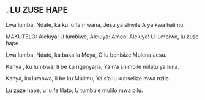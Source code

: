## . LU ZUSE HAPE

Lwa lumba, Ndate, ka ku lu fa mwana,
Jesu ya shwile A ya kwa halimu.

MAKUTELO:
Aleluya! U lumbiwe, Aleluya: Amen!
Aleluya! U lumbiwe, lu zuse hape.


Lwa lumba, Ndate, ka baka la Moya,
O lu bonisize Mulena Jesu.


Kanya , ku lumbwa, li be ku ngunyana,
Ya n’a shimbile milatu ya luna.


Kanya, ku lumbwa, li be ku Mulimu,
Ya s’a lu kutiselize mwa nzila.


Lu zuze hape, u lu fe lilato;
U tumbule mulilo mwa pilu.


